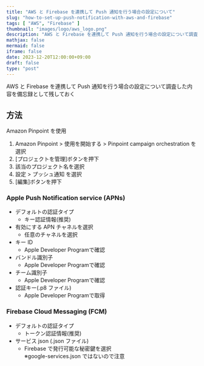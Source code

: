 ```yaml
---
title: "AWS と Firebase を連携して Push 通知を行う場合の設定について"
slug: "how-to-set-up-push-notification-with-aws-and-firebase"
tags: [ "AWS", "Firebase" ]
thumbnail: "images/logo/aws_logo.png"
description: "AWS と Firebase を連携して Push 通知を行う場合の設定について調査した内容を備忘録として残しておく"
mathjax: false
mermaid: false
iframe: false
date: 2023-12-20T12:00:00+09:00
draft: false
type: "post"
---
```


AWS と Firebase を連携して Push 通知を行う場合の設定について調査した内容を備忘録として残しておく

## 方法

Amazon Pinpoint を使用

1. Amazon Pinpoint > 使用を開始する > Pinpoint campaign orchestration を選択
2. [プロジェクトを管理]ボタンを押下
3. 該当のプロジェクト名を選択
4. 設定 > プッシュ通知 を選択
5. [編集]ボタンを押下

### Apple Push Notification service (APNs)

* デフォルトの認証タイプ
  * キー認証情報(推奨)
* 有効にする APN チャネルを選択
  * 任意のチャネルを選択
* キー ID
  * Apple Developer Programで確認
* バンドル識別子
  * Apple Developer Programで確認
* チーム識別子
  * Apple Developer Programで確認
* 認証キー(.p8 ファイル)
  * Apple Developer Programで取得

### Firebase Cloud Messaging (FCM)

* デフォルトの認証タイプ
  * トークン認証情報(推奨)
* サービス json (.json ファイル)
  * Firebase で発行可能な秘密鍵を選択  
    ※google-services.json ではないので注意
